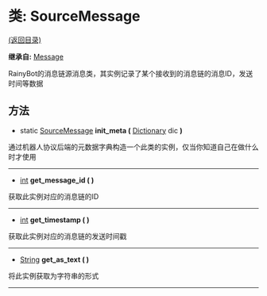 # 类: SourceMessage

[(返回目录)](./)

**继承自:** [Message](Message.md)

RainyBot的消息链源消息类，其实例记录了某个接收到的消息链的消息ID，发送时间等数据

## 方法

* static [SourceMessage](SourceMessage.md) **init\_meta (** [Dictionary](https://docs.godotengine.org/en/latest/classes/class\_dictionary.html) dic **)**

通过机器人协议后端的元数据字典构造一个此类的实例，仅当你知道自己在做什么时才使用

***

* [int](https://docs.godotengine.org/en/latest/classes/class\_int.html) **get\_message\_id ( )**

获取此实例对应的消息链的ID

***

* [int](https://docs.godotengine.org/en/latest/classes/class\_int.html) **get\_timestamp ( )**

获取此实例对应的消息链的发送时间戳

***

* [String](https://docs.godotengine.org/en/latest/classes/class\_string.html) **get\_as\_text ( )**

将此实例获取为字符串的形式

***
